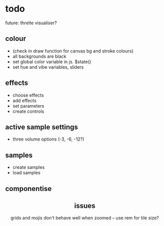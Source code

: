 # todo

future: threlte visualiser?

<!-- todo -->

## colour

- (check in draw function for canvas bg and stroke colours)
- all backgrounds are black
- set global color variable in js. $state()
- set hue and vibe variables, sliders

## effects

- choose effects
- add effects
- set parameters
- create controls

## active sample settings

- three volume options (-3, -6, -12?)

## samples

- create samples
- load samples

## componentise

<Header />
    <AppSettings />
<Display />
    <SampleSettings />
    <MainSettings />
    <Visualisation />
<Sequencer />
    <Steps />
    <Transport />
<Samples />
    <Pack />

<!-- and each one has a -->
<LeftButton />
<RightButton />

## issues

grids and mojis don't behave well when zoomed – use rem for tile size?
